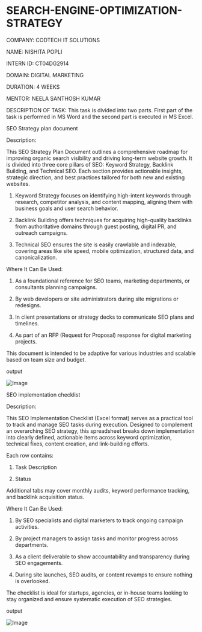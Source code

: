 # SEARCH-ENGINE-OPTIMIZATION-STRATEGY

COMPANY: CODTECH IT SOLUTIONS

NAME: NISHITA POPLI

INTERN ID: CT04DG2914

DOMAIN: DIGITAL MARKETING

DURATION: 4 WEEKS

MENTOR: NEELA SANTHOSH KUMAR

DESCRIPTION OF TASK:
This task is divided into two parts. First part of the task is performed in MS Word and the second part is executed in MS Excel.

SEO Strategy plan document

Description:

This SEO Strategy Plan Document outlines a comprehensive roadmap for improving organic search visibility and driving long-term website growth. 
It is divided into three core pillars of SEO: Keyword Strategy, Backlink Building, and Technical SEO. Each section provides actionable insights, strategic direction, and best practices tailored for both new and existing websites.

1. Keyword Strategy focuses on identifying high-intent keywords through research, competitor analysis, and content mapping, aligning them with business goals and user      search behavior.

2. Backlink Building offers techniques for acquiring high-quality backlinks from authoritative domains through guest posting, digital PR, and outreach campaigns.

3. Technical SEO ensures the site is easily crawlable and indexable, covering areas like site speed, mobile optimization, structured data, and canonicalization.

Where It Can Be Used:

1. As a foundational reference for SEO teams, marketing departments, or consultants planning campaigns.

2. By web developers or site administrators during site migrations or redesigns.

3. In client presentations or strategy decks to communicate SEO plans and timelines.

4. As part of an RFP (Request for Proposal) response for digital marketing projects.

This document is intended to be adaptive for various industries and scalable based on team size and budget.

output

![Image](https://github.com/user-attachments/assets/34e8ee66-792c-4668-8eec-368d02fc711a)



SEO implementation checklist 

Description:

This SEO Implementation Checklist (Excel format) serves as a practical tool to track and manage SEO tasks during execution. Designed to complement an overarching SEO strategy, this spreadsheet breaks down implementation into clearly defined, actionable items across keyword optimization, technical fixes, content creation, and link-building efforts.

Each row contains:

1. Task Description

2. Status

Additional tabs may cover monthly audits, keyword performance tracking, and backlink acquisition status.

Where It Can Be Used:

1. By SEO specialists and digital marketers to track ongoing campaign activities.

2. By project managers to assign tasks and monitor progress across departments.

3. As a client deliverable to show accountability and transparency during SEO engagements.

4. During site launches, SEO audits, or content revamps to ensure nothing is overlooked.

The checklist is ideal for startups, agencies, or in-house teams looking to stay organized and ensure systematic execution of SEO strategies.

output

![Image](https://github.com/user-attachments/assets/8d6284b3-da66-432e-a054-0da328be2d7c)




